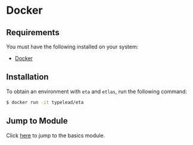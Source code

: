 # Docker

## Requirements

You must have the following installed on your system:

- [Docker](https://docs.docker.com/engine/installation)

## Installation

To obtain an environment with `eta` and `etlas`, run the following command:

```sh
$ docker run -it typelead/eta

```

## Jump to Module

Click [here](/docs/user-guides/eta-user-guide/basics/quick-start) to jump to the basics module.
